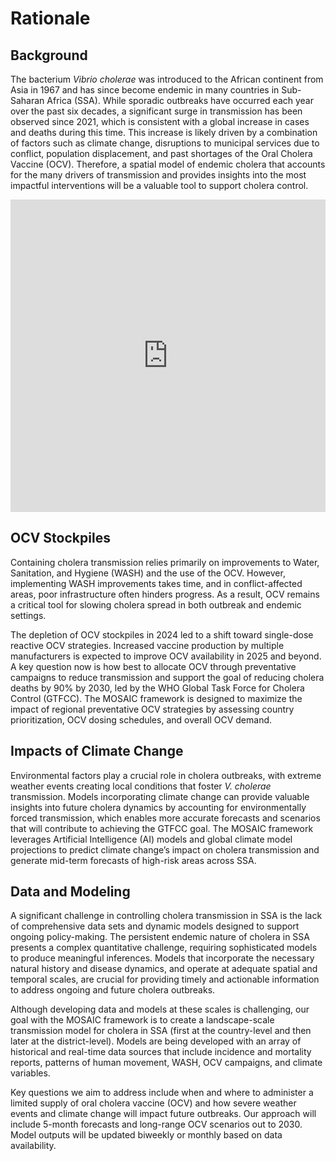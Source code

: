 <!-- Google tag (gtag.js) -->
<script async src="https://www.googletagmanager.com/gtag/js?id=G-DKRGVPD7GE"></script>
<script>
  window.dataLayer = window.dataLayer || [];
  function gtag(){dataLayer.push(arguments);}
  gtag('js', new Date());

  gtag('config', 'G-DKRGVPD7GE');
</script>

# Rationale

## Background

The bacterium *Vibrio cholerae* was introduced to the African continent from Asia in 1967 and has since become endemic in many countries in Sub-Saharan Africa (SSA). While sporadic outbreaks have occurred each year over the past six decades, a significant surge in transmission has been observed since 2021, which is consistent with a global increase in cases and deaths during this time. This increase is likely driven by a combination of factors such as climate change, disruptions to municipal services due to conflict, population displacement, and past shortages of the Oral Cholera Vaccine (OCV). Therefore, a spatial model of endemic cholera that accounts for the many drivers of transmission and provides insights into the most impactful interventions will be a valuable tool to support cholera control.

<iframe src="https://ourworldindata.org/grapher/number-reported-cases-of-cholera?tab=map" loading="lazy" style="width: 100%; height: 500px; border: 0px none;" allow="web-share; clipboard-write"></iframe>

## OCV Stockpiles

Containing cholera transmission relies primarily on improvements to Water, Sanitation, and Hygiene (WASH) and the use of the OCV. However, implementing WASH improvements takes time, and in conflict-affected areas, poor infrastructure often hinders progress. As a result, OCV remains a critical tool for slowing cholera spread in both outbreak and endemic settings. 

The depletion of OCV stockpiles in 2024 led to a shift toward single-dose reactive OCV strategies. Increased vaccine production by multiple manufacturers is expected to improve OCV availability in 2025 and beyond. A key question now is how best to allocate OCV through preventative campaigns to reduce transmission and support the goal of reducing cholera deaths by 90% by 2030, led by the WHO Global Task Force for Cholera Control (GTFCC). The MOSAIC framework is designed to maximize the impact of regional preventative OCV strategies by assessing country prioritization, OCV dosing schedules, and overall OCV demand.

## Impacts of Climate Change

Environmental factors play a crucial role in cholera outbreaks, with extreme weather events creating local conditions that foster *V. cholerae* transmission. Models incorporating climate change can provide valuable insights into future cholera dynamics by accounting for environmentally forced transmission, which enables more accurate forecasts and scenarios that will contribute to achieving the GTFCC goal. The MOSAIC framework leverages Artificial Intelligence (AI) models and global climate model projections to predict climate change’s impact on cholera transmission and generate mid-term forecasts of high-risk areas across SSA.

## Data and Modeling

A significant challenge in controlling cholera transmission in SSA is the lack of comprehensive data sets and dynamic models designed to support ongoing policy-making. The persistent endemic nature of cholera in SSA presents a complex quantitative challenge, requiring sophisticated models to produce meaningful inferences. Models that incorporate the necessary natural history and disease dynamics, and operate at adequate spatial and temporal scales, are crucial for providing timely and actionable information to address ongoing and future cholera outbreaks.

Although developing data and models at these scales is challenging, our goal with the MOSAIC framework is to create a landscape-scale transmission model for cholera in SSA (first at the country-level and then later at the district-level). Models are being developed with an array of historical and real-time data sources that include incidence and mortality reports, patterns of human movement, WASH, OCV campaigns, and climate variables.

Key questions we aim to address include when and where to administer a limited supply of oral cholera vaccine (OCV) and how severe weather events and climate change will impact future outbreaks. Our approach will include 5-month forecasts and long-range OCV scenarios out to 2030. Model outputs will be updated biweekly or monthly based on data availability.


